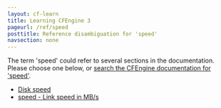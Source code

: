 ```yaml
---
layout: cf-learn
title: Learning CFEngine 3
pageurl: /ref/speed
posttitle: Reference disambiguation for 'speed'
navsection: none
---
```


The term 'speed' could refer to several sections in the documentation. Please choose one below, or
[search the CFEngine documentation for 'speed'](http://cfengine.com/docs/latest/search.html?q=speed).

- [Disk speed](http://cfengine.com/docs/latest/guide-installation-and-configuration-general-installation-installation-enterprise.html#disk-speed)
- [speed - Link speed in MB/s](http://cfengine.com/docs/latest/reference-promise-types-interfaces.html#speed-link-speed-in-mb-s)
